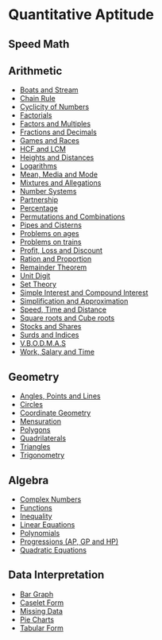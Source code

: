 # Quantitative Aptitude

## Speed Math

## Arithmetic
- [Boats and Stream](https://youtu.be/kYLWhzcJO74)
- [Chain Rule](https://youtu.be/pYL2843EEuQ)
- [Cyclicity of Numbers](https://youtu.be/jI8e6jMGa6s)
- [Factorials](https://youtube.com/playlist?list=PLb2I6LyBNzJ17pPYRtMTWIiatubTXEdXt)
- [Factors and Multiples](https://youtube.com/playlist?list=PLb2I6LyBNzJ1y1DNclroNfIFvsZURK-pj)
- [Fractions and Decimals](https://youtu.be/tnc9ojITRg4)
- [Games and Races](https://youtube.com/playlist?list=PLOoogDtEDyvsp69q1tyV419_KCbW6l_EF)
- [HCF and LCM](https://youtu.be/xyyejJYeILM)
- [Heights and Distances](https://youtu.be/kcgqVsayZG4)
- [Logarithms](https://youtu.be/le5D8_q094U)
- [Mean, Media and Mode](https://youtu.be/g5EA7OoFAEE)
- [Mixtures and Allegations](https://youtu.be/OKSJDDAyqP0)
- [Number Systems](https://youtu.be/XBQXX-nFzr0)
- [Partnership](https://youtu.be/hn9TKnr8L_8)
- [Percentage](https://youtu.be/RWdNhJWwzSs)
- [Permutations and Combinations](https://youtu.be/ETiRE7N7pEI)
- [Pipes and Cisterns](https://youtu.be/mBtBD1N7ywQ)
- [Problems on ages](https://youtu.be/7pg8aQNPkcE)
- [Problems on trains](https://youtu.be/78b4Jn4rw44)
- [Profit, Loss and Discount](https://youtu.be/T2odvmxqi1I)
- [Ration and Proportion](https://youtu.be/jfoJBivWlnQ)
- [Remainder Theorem](https://youtube.com/playlist?list=PLb2I6LyBNzJ3ZTUjukv6U8mkWSjXg9dgR)
- [Unit Digit](https://youtu.be/81pwuMJ8OIU)
- [Set Theory](https://youtu.be/Qi8tNC4x8ug)
- [Simple Interest and Compound Interest](https://youtube.com/playlist?list=PLb2I6LyBNzJ3MvW6LZsHLtSqOXKljB9eF)
- [Simplification and Approximation](https://youtu.be/7jBYqUMw1Zg)
- [Speed, Time and Distance](https://youtu.be/jzNxXm5twx4)
- [Square roots and Cube roots](https://youtu.be/_HyhwS8P9KY)
- [Stocks and Shares](https://youtu.be/155IpGiZJhc)
- [Surds and Indices](https://youtu.be/jAbpPTpz2bQ)
- [V.B.O.D.M.A.S](https://youtu.be/ZuMJFleXmiw)
- [Work, Salary and Time](https://youtu.be/KE7tQf9spPg)
## Geometry
- [Angles, Points and Lines]()
- [Circles]()
- [Coordinate Geometry]()
- [Mensuration]()
- [Polygons]()
- [Quadrilaterals]()
- [Triangles]()
- [Trigonometry]()
## Algebra
- [Complex Numbers]()
- [Functions]()
- [Inequality]()
- [Linear Equations]()
- [Polynomials]()
- [Progressions (AP, GP and HP)]()
- [Quadratic Equations]()
## Data Interpretation
- [Bar Graph]()
- [Caselet Form]()
- [Missing Data]()
- [Pie Charts]()
- [Tabular Form]()